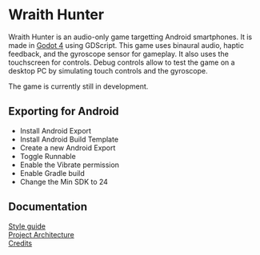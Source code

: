 # Wraith Hunter

Wraith Hunter is an audio-only game targetting Android smartphones. It is made in [Godot 4](https://www.godotengine.org) using GDScript. This game uses binaural audio, haptic feedback, and the gyroscope sensor for gameplay. It also uses the touchscreen for controls. Debug controls allow to test the game on a desktop PC by simulating touch controls and the gyroscope.

The game is currently still in development.

## Exporting for Android

- Install Android Export
- Install Android Build Template
- Create a new Android Export
- Toggle Runnable
- Enable the Vibrate permission
- Enable Gradle build
- Change the Min SDK to 24

## Documentation

[Style guide](Wraith_Hunter/docs/style_guide.md)  
[Project Architecture](Wraith_Hunter/docs/project_architecture.md)  
[Credits](Wraith_Hunter/docs/credits.md)  
